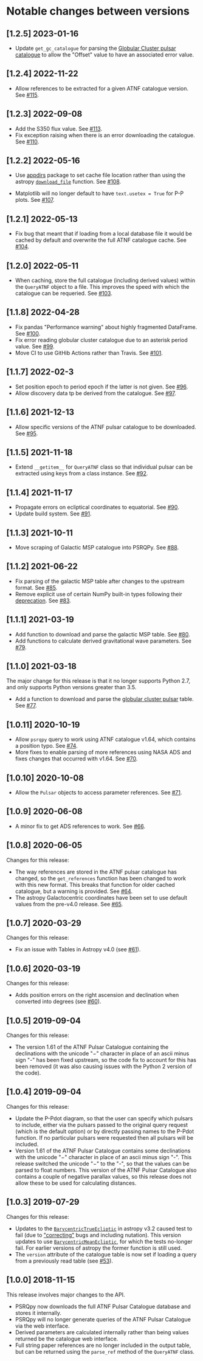 # Notable changes between versions

## [1.2.5] 2023-01-16

- Update `get_gc_catalogue` for parsing the [Globular Cluster pulsar catalogue](https://www.naic.edu/~pfreire/GCpsr.txt) to allow the "Offset" value to have an associated error value.

## [1.2.4] 2022-11-22

- Allow references to be extracted for a given ATNF catalogue version. See [#115](https://github.com/mattpitkin/psrqpy/pull/115).

## [1.2.3] 2022-09-08

- Add the S350 flux value. See [#113](https://github.com/mattpitkin/psrqpy/pull/113).
- Fix exception raising when there is an error downloading the catalogue. See [#110](https://github.com/mattpitkin/psrqpy/pull/110).

## [1.2.2] 2022-05-16

- Use [appdirs](https://pypi.org/project/appdirs/) package to set cache file location rather than using the astropy [`download_file`](https://docs.astropy.org/en/stable/api/astropy.utils.data.download_file.html) function. See [#108](https://github.com/mattpitkin/psrqpy/pull/108).

- Matplotlib will no longer default to have `text.usetex = True` for P-P plots. See [#107](https://github.com/mattpitkin/psrqpy/pull/107).

## [1.2.1] 2022-05-13

- Fix bug that meant that if loading from a local database file it would be cached by default and overwrite the full ATNF catalogue cache. See [#104](https://github.com/mattpitkin/psrqpy/pull/103).

## [1.2.0] 2022-05-11

- When caching, store the full catalogue (including derived values) within the `QueryATNF` object to a file. This improves the speed with which the catalogue can be requeried. See [#103](https://github.com/mattpitkin/psrqpy/pull/103).

## [1.1.8] 2022-04-28

- Fix pandas "Performance warning" about highly fragmented DataFrame. See [#100](https://github.com/mattpitkin/psrqpy/pull/100).
- Fix error reading globular cluster catalogue due to an asterisk period value. See [#99](https://github.com/mattpitkin/psrqpy/pull/99).
- Move CI to use GitHib Actions rather than Travis. See [#101](https://github.com/mattpitkin/psrqpy/pull/101).

## [1.1.7] 2022-02-3

- Set position epoch to period epoch if the latter is not given. See [#96](https://github.com/mattpitkin/psrqpy/pull/96). 
- Allow discovery data tp be derived from the catalogue. See [#97](https://github.com/mattpitkin/psrqpy/pull/97). 

## [1.1.6] 2021-12-13

- Allow specific versions of the ATNF pulsar catalogue to be downloaded. See [#95](https://github.com/mattpitkin/psrqpy/pull/95).

## [1.1.5] 2021-11-18

- Extend `__getitem__` for `QueryATNF` class so that individual pulsar can be extracted using keys from a class instance. See [#92](https://github.com/mattpitkin/psrqpy/pull/92).

## [1.1.4] 2021-11-17

- Propagate errors on ecliptical coordinates to equatorial. See [#90](https://github.com/mattpitkin/psrqpy/pull/90).
- Update build system. See [#91](https://github.com/mattpitkin/psrqpy/pull/91).

## [1.1.3] 2021-10-11

- Move scraping of Galactic MSP catalogue into PSRQPy. See [#88](https://github.com/mattpitkin/psrqpy/pull/88).

## [1.1.2] 2021-06-22

- Fix parsing of the galactic MSP table after changes to the upstream format. See [#85](https://github.com/mattpitkin/psrqpy/pull/85).
- Remove explicit use of certain NumPy built-in types following their [deprecation](https://numpy.org/devdocs/release/1.20.0-notes.html#deprecations). See [#83](https://github.com/mattpitkin/psrqpy/pull/83).

## [1.1.1] 2021-03-19

- Add function to download and parse the galactic MSP table. See [#80](https://github.com/mattpitkin/psrqpy/pull/80).
- Add functions to calculate derived gravitational wave parameters. See [#79](https://github.com/mattpitkin/psrqpy/pull/79).

## [1.1.0] 2021-03-18

The major change for this release is that it no longer supports Python 2.7, and only supports Python versions
greater than 3.5.

- Add a function to download and parse the [globular cluster pulsar](http://www.naic.edu/~pfreire/GCpsr.html) table. See [#77](https://github.com/mattpitkin/psrqpy/pull/77).

## [1.0.11] 2020-10-19

- Allow `psrqpy` query to work using ATNF catalogue v1.64, which contains a position typo. See [#74](https://github.com/mattpitkin/psrqpy/pull/74).
- More fixes to enable parsing of more references using NASA ADS and fixes changes that occurred with v1.64. See [#70](https://github.com/mattpitkin/psrqpy/pull/70).

## [1.0.10] 2020-10-08

- Allow the `Pulsar` objects to access parameter references. See [#71](https://github.com/mattpitkin/psrqpy/pull/71).

## [1.0.9] 2020-06-08

- A minor fix to get ADS references to work. See [#66](https://github.com/mattpitkin/psrqpy/pull/66).

## [1.0.8] 2020-06-05

Changes for this release:

- The way references are stored in the ATNF pulsar catalogue has changed, so the `get_references` function has been changed to work with this new format. This breaks that function for older cached catalogue, but a warning is provided. See [#64](https://github.com/mattpitkin/psrqpy/pull/64).
- The astropy Galactocentric coordinates have been set to use default values from the pre-v4.0 release. See [#65](https://github.com/mattpitkin/psrqpy/pull/65).

## [1.0.7] 2020-03-29

Changes for this release:

- Fix an issue with Tables in Astropy v4.0 (see [#61](https://github.com/mattpitkin/psrqpy/pull/61)).

## [1.0.6] 2020-03-19

Changes for this release:

- Adds position errors on the right ascension and declination when converted into degrees (see [#60](https://github.com/mattpitkin/psrqpy/pull/60)).

## [1.0.5] 2019-09-04

Changes for this release:

- The version 1.61 of the ATNF Pulsar Catalogue containing the declinations with the unicode "−" character in place of an ascii minus sign "-" has been fixed upstream, so the code fix to account for this has been removed (it was also causing issues with the Python 2 version of the code).

## [1.0.4] 2019-09-04

Changes for this release:

- Update the P-Pdot diagram, so that the user can specify which pulsars to include, either via the pulsars passed to the original query request (which is the default option) or by directly passing names to the P-Pdot function. If no particular pulsars were requested then all pulsars will be included.
- Version 1.61 of the ATNF Pulsar Catalogue contains some declinations with the unicode "−" character in place of an ascii minus sign "-". This release switched the unicode "−" to the "-", so that the values can be parsed to float numbers. This version of the ATNF Pulsar Catalogue also contains a couple of negative parallax values, so this release does not allow these to be used for calculating distances.

## [1.0.3] 2019-07-29

Changes for this release:

- Updates to the [`BarycentricTrueEcliptic`](http://docs.astropy.org/en/stable/api/astropy.coordinates.BarycentricTrueEcliptic.html) in astropy v3.2 caused test to fail (due to ["correcting"](http://docs.astropy.org/en/v3.2.1/changelog.html#id12) bugs and including nutation). This version updates to use [`BarycentricMeanEcliptic`](http://docs.astropy.org/en/stable/api/astropy.coordinates.BarycentricMeanEcliptic.html), for which the tests no-longer fail. For earlier versions of astropy the former function is still used.
- The `version` attribute of the catalogue table is now set if loading a query from a previously read table (see [#53](https://github.com/mattpitkin/psrqpy/pull/53)).

## [1.0.0] 2018-11-15

This release involves major changes to the API.

- PSRQpy now downloads the full ATNF Pulsar Catalogue database and stores it internally.
- PSRQpy will no longer generate queries of the ATNF Pulsar Catalogue via the web interface.
- Derived parameters are calculated internally rather than being values returned be the catalogue web interface.
- Full string paper references are no longer included in the output table, but can be returned using the `parse_ref`
method of the `QueryATNF` class.
